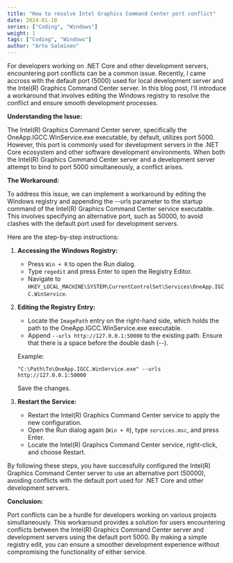 ```yaml
---
title: "How to resolve Intel Graphics Command Center port conflict"
date: 2024-01-10
series: ["Coding", "Windows"]
weight: 1
tags: ["Coding", "Windows"]
author: "Arto Salminen"
---
```



For developers working on .NET Core and other development servers, encountering port conflicts can be a common issue. Recently, I came accross with the default port (5000) used for local development server and the Intel(R) Graphics Command Center server. In this blog post, I'll introduce a workaround that involves editing the Windows registry to resolve the conflict and ensure smooth development processes.

**Understanding the Issue:**

The Intel(R) Graphics Command Center server, specifically the OneApp.IGCC.WinService.exe executable, by default, utilizes port 5000. However, this port is commonly used for development servers in the .NET Core ecosystem and other software development environments. When both the Intel(R) Graphics Command Center server and a development server attempt to bind to port 5000 simultaneously, a conflict arises.

**The Workaround:**

To address this issue, we can implement a workaround by editing the Windows registry and appending the --urls parameter to the startup command of the Intel(R) Graphics Command Center service executable. This involves specifying an alternative port, such as 50000, to avoid clashes with the default port used for development servers.

Here are the step-by-step instructions:

1. **Accessing the Windows Registry:**
   - Press `Win + R` to open the Run dialog.
   - Type `regedit` and press Enter to open the Registry Editor.
   - Navigate to `HKEY_LOCAL_MACHINE\SYSTEM\CurrentControlSet\Services\OneApp.IGCC.WinService`.

2. **Editing the Registry Entry:**
   - Locate the `ImagePath` entry on the right-hand side, which holds the path to the OneApp.IGCC.WinService.exe executable.
   - Append `--urls http://127.0.0.1:50000` to the existing path. Ensure that there is a space before the double dash (--).

   Example:
   ```
   "C:\Path\To\OneApp.IGCC.WinService.exe" --urls http://127.0.0.1:50000
   ```

   Save the changes.

3. **Restart the Service:**
   - Restart the Intel(R) Graphics Command Center service to apply the new configuration.
   - Open the Run dialog again (`Win + R`), type `services.msc`, and press Enter.
   - Locate the Intel(R) Graphics Command Center service, right-click, and choose Restart.

By following these steps, you have successfully configured the Intel(R) Graphics Command Center server to use an alternative port (50000), avoiding conflicts with the default port used for .NET Core and other development servers.

**Conclusion:**

Port conflicts can be a hurdle for developers working on various projects simultaneously. This workaround provides a solution for users encountering conflicts between the Intel(R) Graphics Command Center server and development servers using the default port 5000. By making a simple registry edit, you can ensure a smoother development experience without compromising the functionality of either service.

